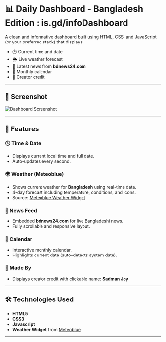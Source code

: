 # 📊 Daily Dashboard - Bangladesh Edition : is.gd/infoDashboard

A clean and informative dashboard built using HTML, CSS, and JavaScript (or your preferred stack) that displays:

- 🕒 Current time and date
- 🌦️ Live weather forecast
- 📰 Latest news from **bdnews24.com**
- 📆 Monthly calendar
- 👤 Creator credit

---

## 📸 Screenshot

![Dashboard Screenshot](./1000021876.jpg)

---

## 🧩 Features

### 🕒 Time & Date
- Displays current local time and full date.
- Auto-updates every second.

### 🌍 Weather (Meteoblue)
- Shows current weather for **Bangladesh** using real-time data.
- 4-day forecast including temperature, conditions, and icons.
- Source: [Meteoblue Weather Widget](https://www.meteoblue.com/)

### 📰 News Feed
- Embedded **bdnews24.com** for live Bangladeshi news.
- Fully scrollable and responsive layout.

### 📅 Calendar
- Interactive monthly calendar.
- Highlights current date (auto-detects system date).

### 🙋 Made By
- Displays creator credit with clickable name: **Sadman Joy**

---

## 🛠️ Technologies Used

- **HTML5**
- **CSS3**
- **Javascript**
- **Weather Widget** from [Meteoblue](https://content.meteoblue.com/en/widget)

---
